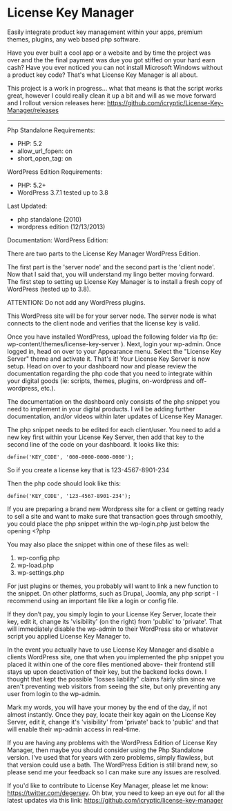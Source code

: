 License Key Manager
===================

Easily integrate product key management within your apps, premium themes, plugins, any web based php software. 

Have you ever built a cool app or a website and by time the project was over and the the final payment was due you got stiffed on your hard earn cash? Have you ever noticed you can not install Microsoft Windows without a product key code? That's what License Key Manager is all about.

This project is a work in progress... what that means is that the script works great, however I could really clean it up a bit and will as we move forward and I rollout version releases here: https://github.com/icryptic/License-Key-Manager/releases

***

Php Standalone Requirements:
* PHP: 5.2
* allow_url_fopen: on
* short_open_tag: on


WordPress Edition Requirements:
* PHP: 5.2+
* WordPress 3.7.1 tested up to 3.8


Last Updated:
* php standalone (2010)
* wordpress edition (12/13/2013)


Documentation: WordPress Edition:

There are two parts to the License Key Manager WordPress Edition.

The first part is the 'server node' and the second part is the 'client node'. Now that I said that, you will understand my lingo better moving forward. The first step to setting up License Key Manager is to install a fresh copy of WordPress (tested up to 3.8).

ATTENTION: Do not add any WordPress plugins. 

This WordPress site will be for your server node. The server node is what connects to the client node and verifies that the license key is valid. 

Once you have installed WordPress, upload the following folder via ftp (ie: wp-content/themes/license-key-server ). Next, login your wp-admin. Once logged in, head on over to your Appearance menu. Select the "License Key Server" theme and activate it. That's it! Your License Key Server is now setup. Head on over to your dashboard now and please review the documentation regarding the php code that you need to integrate within your digital goods (ie:  scripts, themes, plugins, on-wordpress and off-wordpress, etc.).

The documentation on the dashboard only consists of the php snippet you need to implement in your digital products. I will be adding further documentation, and/or videos within later updates of License Key Manager. 

The php snippet needs to be edited for each client/user. You need to add a new key first within your License Key Server, then add that key to the second line of the code on your dashboard. It looks like this: 

```
define('KEY_CODE', '000-0000-0000-0000');
```

So if you create a license key that is 123-4567-8901-234

Then the php code should look like this:

```
define('KEY_CODE', '123-4567-8901-234');
```

If you are preparing a brand new Wordpress site for a client or getting ready to sell a site and want to make sure that transaction goes through smoothly, you could place the php snippet within the wp-login.php just below the opening <?php 

You may also place the snippet within one of these files as well: 

1. wp-config.php
2. wp-load.php
3. wp-settings.php

For just plugins or themes, you probably will want to link a new function to the snippet. On other platforms, such as Drupal, Joomla, any php script - I recommend using an important file like a login or config file. 

If they don’t pay, you simply login to your License Key Server, locate their key, edit it, change its 'visibility' (on the right) from 'public' to 'private'. That will immediately disable the wp-admin to their WordPress site or whatever script you applied License Key Manager to. 

In the event you actually have to use License Key Manager and disable a clients WordPress site, one that when you implemented the php snippet you placed it within one of the core files mentioned above- their frontend still stays up upon deactivation of their key, but the backend locks down. I thought that kept the possible "losses liability" claims fairly slim since we aren't preventing web visitors from seeing the site, but only preventing any user from login to the wp-admin. 

Mark my words, you will have your money by the end of the day, if not almost instantly. Once they pay, locate their key again on the License Key Server, edit it, change it's 'visibility' from 'private' back to 'public' and that will enable their wp-admin access in real-time.

If you are having any problems with the WordPress Edition of License Key Manager, then maybe you should consider using the Php Standalone version. I've used that for years with zero problems, simply flawless, but that version could use a bath. The WordPress Edition is still brand new, so please send me your feedback so I can make sure any issues are resolved.

If you'd like to contribute to License Key Manager, please let me know: https://twitter.com/degersey. Oh btw, you need to keep an eye out for all the latest updates via this link: https://github.com/icryptic/license-key-manager
